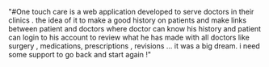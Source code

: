 "#One touch care is a web application developed to serve doctors in their clinics . the idea of it to make a good history on patients and make links between patient and doctors where doctor can know his history and patient can login to his account to review what he has made with all doctors like surgery , medications, prescriptions , revisions ... it was a big dream.  i need some support to go back and start again !" 

